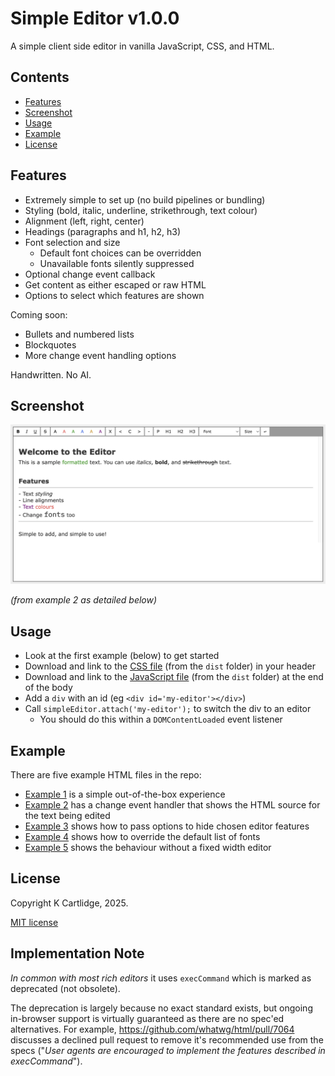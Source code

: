 # Simple Editor v1.0.0

A simple client side editor in vanilla JavaScript, CSS, and HTML.

## Contents

- [Features](#features)
- [Screenshot](#screenshot)
- [Usage](#usage)
- [Example](#example)
- [License](#license)

## Features

- Extremely simple to set up (no build pipelines or bundling)
- Styling (bold, italic, underline, strikethrough, text colour)
- Alignment (left, right, center)
- Headings (paragraphs and h1, h2, h3)
- Font selection and size
  - Default font choices can be overridden
  - Unavailable fonts silently suppressed
- Optional change event callback
- Get content as either escaped or raw HTML
- Options to select which features are shown

Coming soon:

- Bullets and numbered lists
- Blockquotes
- More change event handling options

Handwritten. No AI.

## Screenshot

![screenshot](./screenshot.png)

*(from example 2 as detailed below)*

## Usage

- Look at the first example (below) to get started
- Download and link to the [CSS file](./dist/simple-editor.css) (from the `dist` folder) in your header
- Download and link to the [JavaScript file](./dist/simple-editor.js) (from the `dist` folder) at the end of the body
- Add a `div` with an id (eg `<div id='my-editor'></div>`)
- Call `simpleEditor.attach('my-editor');` to switch the div to an editor
  - You should do this within a `DOMContentLoaded` event listener

## Example

There are five example HTML files in the repo:

- [Example 1](./example-1.html) is a simple out-of-the-box experience
- [Example 2](./example-2-showing-changing-source.html) has a change event handler that shows the HTML source for the text being edited
- [Example 3](./example-3-some-buttons-hidden.html) shows how to pass options to hide chosen editor features
- [Example 4](./example-4-custom-fonts.html) shows how to override the default list of fonts
- [Example 5](./example-5-no-fixed-width.html) shows the behaviour without a fixed width editor

## License

Copyright K Cartlidge, 2025.

[MIT license](./LICENSE.md)

## Implementation Note

*In common with most rich editors* it uses `execCommand` which is marked as deprecated (not obsolete).

The deprecation is largely because no exact standard exists, but ongoing in-browser support is virtually guaranteed as there are no spec'ed alternatives.
For example, https://github.com/whatwg/html/pull/7064 discusses a declined pull request to remove it's recommended use from the specs ("*User agents are encouraged to implement the features described in execCommand*").
